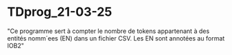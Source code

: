 # TDprog_21-03-25
"Ce programme sert à compter le nombre de tokens appartenant à des entités nomm´ees (EN) dans un fichier CSV. Les EN sont annotées au format IOB2"

